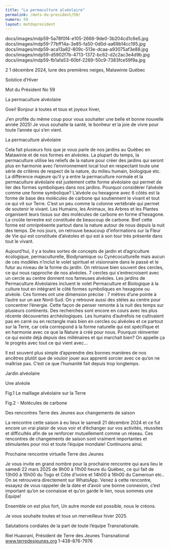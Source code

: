 ```yaml
---
title: "La permaculture alvéolaire"
permalink: /mots-du-president/59/
numero: 59
layout: motdupresident
---
```


docs/images/mdp59-5a78f0f4-e105-2666-9de0-3b204cd1c6e5.jpg docs/images/mdp59-77bff14a-3e85-fa50-0d0d-aa69b14cc195.jpg docs/images/mdp59-aca13a82-809c-513e-dcaa-a93075af3e88.jpg docs/images/mdp59-d5902f7b-4713-1372-bc62-d2c2ac3e4d9b.jpg docs/images/mdp59-fb1afa53-60bf-2269-50c9-7383fce59f9a.jpg

2 1 décembre 2024, lune des premières neiges, Matawinie Québec

Solstice d’Hiver

Mot du Président No 59

La permaculture alvéolaire


Goei! Bonjour à toutes et tous et joyeux hiver,

J’en profite du même coup pour vous souhaiter une belle et bonne nouvelle année 2025! Je vous souhaite la santé, le bonheur et la joie de vivre pour toute l’année qui s’en vient.

La permaculture alvéolaire

Cela fait plusieurs fois que je vous parle de nos jardins au Québec en Matawinie et de nos formes en alvéoles. La plupart du temps, la permaculture utilise les reliefs de la nature pour créer des jardins qui seront plus en harmonie avec l’environnement local tout en respectant toute une série de critères de respect de la nature, du milieu humain, biologique etc. La différence majeure qu’il y a entre la permaculture normale et la permaculture alvéolaire est justement cette forme alvéolaire qui permet de lier des formes symboliques dans nos jardins. Pourquoi considérer l’alvéole comme une forme symbolique? L’alvéole ou hexagone avec 6 côtés est la forme de base des molécules de carbone qui soutiennent le vivant et tout ce qui vit sur Terre. C’est un peu comme la colonne vertébrale qui permet de soutenir le vivant. Les Humains, les Animaux, les Arbres et les Plantes organisent leurs tissus sur des molécules de carbone en forme d’hexagone. La croûte terrestre est constituée de beaucoup de carbone. Bref cette forme est omniprésente partout dans la nature autour de nous depuis la nuit des temps. De nos jours, on retrouve beaucoup d’informations sur la Fleur de Vie qui est constituée d’alvéoles et qui est à son tour très présente dans tout le vivant.

Aujourd’hui, il y a toutes sortes de concepts de jardin et d’agriculture écologique, permaculturelle, Biodynamique ou Cynécoculturelle mais aucun de ces modèles n’inclut le volet spirituel et visionnaire dans le passé et le futur au niveau de la forme du jardin. On retrouve bien souvent des cercles, ce qui nous rapproche de nos alvéoles. 7 cercles qui s’entrecroisent avec un cercle au centre donnent nos fameuses alvéoles. Les jardins de Permaculture Alvéolaires incluent le volet Permaculture et Biologique à la culture tout en intégrant le côté formes symboliques en hexagone ou alvéole. Ces formes ont une dimension précise : 7 mètres d’une pointe à l’autre sur un axe Nord-Sud. On y retrouve aussi des stèles au centre pour concentrer l’énergie. Cette façon de penser remonte à la nuit des temps sur plusieurs continents. Des recherches sont encore en cours avec les plus récente découvertes archéologiques. Les humains d’autrefois ne cultivaient pas en carré ou en rectangle mais bien en cercles ou alvéoles et ce partout sur la Terre, car cela correspond à la forme naturelle qui est spécifique et en harmonie avec ce que la Nature à créé pour nous. Pourquoi réinventer ce qui existe déjà depuis des millénaires et qui marchait bien? On appelle ça le progrès avec tout ce qui vient avec...

Il est souvent plus simple d’apprendre des bonnes manières de nos ancêtres plutôt que de vouloir jouer aux apprenti sorcier avec ce qu’on ne maîtrise pas. C’est ce que l’humanité fait depuis trop longtemps.


Jardin alvéolaire


Une alvéole


Fig.1 Le maillage alvéolaire sur la Terre


Fig.2 - Molécules de carbone

Des rencontres Terre des Jeunes aux changements de saison

La rencontre cette saison à eu lieux le samedi 21 décembre 2024 et ce fut encore un vrai plaisir de vous voir et d’échanger sur vos activités, réussites et difficultés afin de se renforcer mutuellement comme un réseau. Ces rencontres de changements de saison sont vraiment importantes et stimulantes pour moi et toute l’équipe mondiale! Continuons ainsi.

Prochaine rencontre virtuelle Terre des Jeunes

Je vous invite en grand nombre pour la prochaine rencontre qui aura lieu le samedi 22 mars 2025 de 9h00 à 11h00 heure du Québec, ce qui fait de 13h00 à 15h00 du Togo et Côte d’ivoire et 14h00 à 16h00 du Cameroun etc.. On se retrouvera directement sur WhatsApp. Venez à cette rencontre, essayez de vous rappeler de la date et d’avoir une bonne connexion, c’est important qu’on se connaisse et qu’on garde le lien, nous sommes une Équipe!

Ensemble on est plus fort, Un autre monde est possible, nous le créons.

Je vous souhaite toutes et tous un merveilleux hiver 2025.

Salutations cordiales de la part de toute l’équipe Transnationale.

Riel Huaorani, Président de Terre des Jeunes Transnational www.terredesjeunes.org 1-438-876-7976
